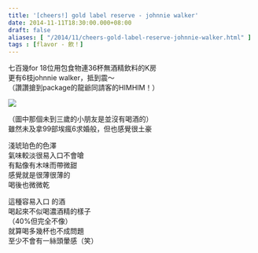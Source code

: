 ```yaml
---
title: '[cheers!] gold label reserve - johnnie walker'
date: 2014-11-11T18:30:00.000+08:00
draft: false
aliases: [ "/2014/11/cheers-gold-label-reserve-johnnie-walker.html" ]
tags : [flavor - 飲！]
---
```


七百幾for 18位用包食物連36杯無酒精飲料的K房  
更有6枝johnnie walker，抵到震～  
（讚讚搶到package的龍爺同請客的HIMHIM！）  

![](/images/johnniewalkergold.jpg)

（圖中那個未到三歲的小朋友是並沒有喝酒的）  
雖然未及拿99部埃瘋6求婚般，但也感覺很土豪  
  
淺琥珀色的色澤  
氣味較淡很易入口不會嗆  
有點像有木味而帶微甜  
感覺就是很薄很薄的  
喝後也微微乾  
  
這種容易入口 的酒  
喝起來不似喝濃酒精的樣子  
（40%但完全不像）  
就算喝多幾杯也不成問題  
至少不會有一絲頭暈感（笑）
